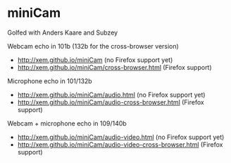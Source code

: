 miniCam
=======

Golfed with Anders Kaare and Subzey

Webcam echo in 101b (132b for the cross-browser version)

- http://xem.github.io/miniCam (no Firefox support yet)
- http://xem.github.io/miniCam/cross-browser.html (Firefox support)

Microphone echo in 101/132b

- http://xem.github.io/miniCam/audio.html (no Firefox support yet)
- http://xem.github.io/miniCam/audio-cross-browser.html (Firefox support)

Webcam + microphone echo in 109/140b

- http://xem.github.io/miniCam/audio-video.html (no Firefox support yet)
- http://xem.github.io/miniCam/audio-video-cross-browser.html (Firefox support)
